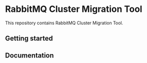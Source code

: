 # RabbitMQ Cluster Migration Tool

This repository contains RabbitMQ Cluster Migration Tool.

## Getting started

## Documentation

